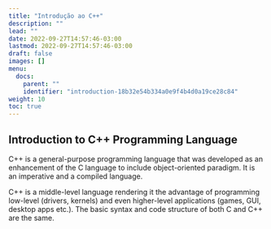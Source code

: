 ```yaml
---
title: "Introdução ao C++"
description: ""
lead: ""
date: 2022-09-27T14:57:46-03:00
lastmod: 2022-09-27T14:57:46-03:00
draft: false
images: []
menu:
  docs:
    parent: ""
    identifier: "introduction-18b32e54b334a0e9f4b4d0a19ce28c84"
weight: 10
toc: true
---
```


## Introduction to C++ Programming Language

C++ is a general-purpose programming language that was developed as an enhancement of the C language to include object-oriented paradigm. It is an imperative and a compiled language.


C++ is a middle-level language rendering it the advantage of programming low-level (drivers, kernels) and even higher-level applications (games, GUI, desktop apps etc.). The basic syntax and code structure of both C and C++ are the same.